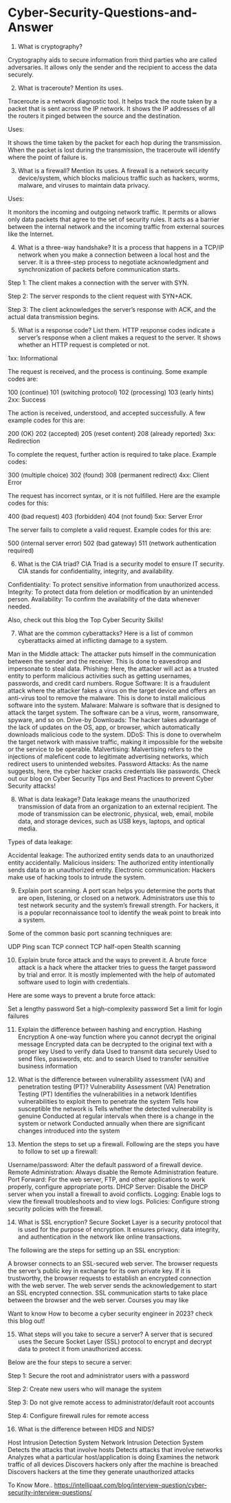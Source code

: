 # Cyber-Security-Questions-and-Answer

1. What is cryptography?

  Cryptography aids to secure information from third parties who are called adversaries. It allows only the sender and the recipient to access the data securely.
  
  
2. What is traceroute? Mention its uses.

  Traceroute is a network diagnostic tool. It helps track the route taken by a packet that is sent across the IP network. It shows the IP addresses of all the routers it pinged between the source and the destination.

Uses: 

It shows the time taken by the packet for each hop during the transmission. 
When the packet is lost during the transmission, the traceroute will identify where the point of failure is.

3. What is a firewall? Mention its uses.
A firewall is a network security device/system, which blocks malicious traffic such as hackers, worms, malware, and viruses to maintain data privacy.

Uses: 

It monitors the incoming and outgoing network traffic. It permits or allows only data packets that agree to the set of security rules.
It acts as a barrier between the internal network and the incoming traffic from external sources like the Internet.


4. What is a three-way handshake?
It is a process that happens in a TCP/IP network when you make a connection between a local host and the server. It is a three-step process to negotiate acknowledgment and synchronization of packets before communication starts. 

Step 1: The client makes a connection with the server with SYN.

Step 2: The server responds to the client request with SYN+ACK.

Step 3: The client acknowledges the server’s response with ACK, and the actual data transmission begins.

5. What is a response code? List them.
HTTP response codes indicate a server’s response when a client makes a request to the server. It shows whether an HTTP request is completed or not. 

1xx: Informational

The request is received, and the process is continuing. Some example codes are:

100 (continue)
101 (switching protocol)
102 (processing)
103 (early hints)
2xx: Success 

The action is received, understood, and accepted successfully. A few example codes for this are:

200 (OK)
202 (accepted)
205 (reset content)
208 (already reported)
3xx: Redirection 

To complete the request, further action is required to take place. Example codes:

300 (multiple choice)
302 (found)
308 (permanent redirect)
4xx: Client Error 

The request has incorrect syntax, or it is not fulfilled. Here are the example codes for this:

400 (bad request)
403 (forbidden)
404 (not found)
5xx: Server Error 

The server fails to complete a valid request. Example codes for this are:

500 (internal server error)
502 (bad gateway)
511 (network authentication required)
 
6. What is the CIA triad?
CIA Triad is a security model to ensure IT security. CIA stands for confidentiality, integrity, and availability.

Confidentiality: To protect sensitive information from unauthorized access.
Integrity: To protect data from deletion or modification by an unintended person.
Availability: To confirm the availability of the data whenever needed.


Also, check out this blog the Top Cyber Security Skills!

7. What are the common cyberattacks?
Here is a list of common cyberattacks aimed at inflicting damage to a system. 

Man in the Middle attack: The attacker puts himself in the communication between the sender and the receiver. This is done to eavesdrop and impersonate to steal data. 
Phishing: Here, the attacker will act as a trusted entity to perform malicious activities such as getting usernames, passwords, and credit card numbers.
Rogue Software: It is a fraudulent attack where the attacker fakes a virus on the target device and offers an anti-virus tool to remove the malware. This is done to install malicious software into the system. 
Malware: Malware is software that is designed to attack the target system. The software can be a virus, worm, ransomware, spyware, and so on.
Drive-by Downloads: The hacker takes advantage of the lack of updates on the OS, app, or browser, which automatically downloads malicious code to the system.
DDoS: This is done to overwhelm the target network with massive traffic, making it impossible for the website or the service to be operable.
Malvertising: Malvertising refers to the injections of maleficent code to legitimate advertising networks, which redirect users to unintended websites.
Password Attacks: As the name suggests, here, the cyber hacker cracks credentials like passwords.
Check out our blog on Cyber Security Tips and Best Practices to prevent Cyber Security attacks!

8. What is data leakage?
Data leakage means the unauthorized transmission of data from an organization to an external recipient. The mode of transmission can be electronic, physical, web, email, mobile data, and storage devices, such as USB keys, laptops, and optical media. 

Types of data leakage:

Accidental leakage: The authorized entity sends data to an unauthorized entity accidentally.
Malicious insiders: The authorized entity intentionally sends data to an unauthorized entity.
Electronic communication: Hackers make use of hacking tools to intrude the system.

9. Explain port scanning.
A port scan helps you determine the ports that are open, listening, or closed on a network. Administrators use this to test network security and the system’s firewall strength. For hackers, it is a popular reconnaissance tool to identify the weak point to break into a system.

Some of the common basic port scanning techniques are:

UDP
Ping scan
TCP connect
TCP half-open
Stealth scanning

10. Explain brute force attack and the ways to prevent it.
A brute force attack is a hack where the attacker tries to guess the target password by trial and error. It is mostly implemented with the help of automated software used to login with credentials.

Here are some ways to prevent a brute force attack:

Set a lengthy password
Set a high-complexity password
Set a limit for login failures

11. Explain the difference between hashing and encryption.
Hashing	Encryption
A one-way function where you cannot decrypt the original message	Encrypted data can be decrypted to the original text with a proper key
Used to verify data	Used to transmit data securely
Used to send files, passwords, etc. and to search	Used to transfer sensitive business information

12. What is the difference between vulnerability assessment (VA) and penetration testing (PT)?
Vulnerability Assessment (VA)	Penetration Testing (PT)
Identifies the vulnerabilities in a network	Identifies vulnerabilities to exploit them to penetrate the system
Tells how susceptible the network is	Tells whether the detected vulnerability is genuine
Conducted at regular intervals when there is a change in the system or network	Conducted annually when there are significant changes introduced into the system

13. Mention the steps to set up a firewall.
Following are the steps you have to follow to set up a firewall:

Username/password: Alter the default password of a firewall device.
Remote Administration: Always disable the Remote Administration feature.
Port Forward: For the web server, FTP, and other applications to work properly, configure appropriate ports.
DHCP Server: Disable the DHCP server when you install a firewall to avoid conflicts.
Logging: Enable logs to view the firewall troubleshoots and to view logs.
Policies: Configure strong security policies with the firewall.

14. What is SSL encryption?
Secure Socket Layer is a security protocol that is used for the purpose of encryption. It ensures privacy, data integrity, and authentication in the network like online transactions.


The following are the steps for setting up an SSL encryption: 

A browser connects to an SSL-secured web server.
The browser requests the server’s public key in exchange for its own private key.
If it is trustworthy, the browser requests to establish an encrypted connection with the web server.
The web server sends the acknowledgement to start an SSL encrypted connection.
SSL communication starts to take place between the browser and the web server.
Courses you may like


Want to know How to become a cyber security engineer in 2023? check this blog out!


15. What steps will you take to secure a server?
A server that is secured uses the Secure Socket Layer (SSL) protocol to encrypt and decrypt data to protect it from unauthorized access.

Below are the four steps to secure a server:

Step 1: Secure the root and administrator users with a password

Step 2: Create new users who will manage the system

Step 3: Do not give remote access to administrator/default root accounts

Step 4: Configure firewall rules for remote access



16. What is the difference between HIDS and NIDS?

Host Intrusion Detection System	Network Intrusion Detection System
Detects the attacks that involve hosts	Detects attacks that involve networks 
Analyzes what a particular host/application is doing	Examines the network traffic of all devices
Discovers hackers only after the machine is breached	Discovers hackers at the time they generate unauthorized attacks


To Know More..
https://intellipaat.com/blog/interview-question/cyber-security-interview-questions/
